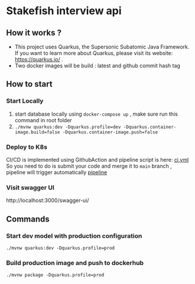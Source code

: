 # Stakefish interview api

## How it works ?

- This project uses Quarkus, the Supersonic Subatomic Java Framework. If you want to learn more about Quarkus, please visit its website: https://quarkus.io/ .
- Two docker images will be build : latest and github commit hash tag



## How to start

### Start Locally ###
1. start database locally using `docker-compose up` , make sure run this command in root folder
2. `./mvnw quarkus:dev -Dquarkus.profile=dev -Dquarkus.container-image.build=false -Dquarkus.container-image.push=false`


### Deploy to K8s 
CI/CD is implemented using GithubAction and pipeline script is here: [ci.yml](.github%2Fworkflows%2Fci.yml)
So you need to do is submit your code and merge it to `main` branch , pipeline will trigger automatically [pipeline](https://github.com/kobe73er/stakefish_interview/actions)

### Visit swagger UI
http://localhost:3000/swagger-ui/

## Commands ##

### Start dev model with production configuration

```
./mvnw quarkus:dev -Dquarkus.profile=prod
```

### Build production image and push to dockerhub

```
./mvnw package -Dquarkus.profile=prod
```

